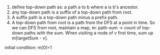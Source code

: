 
1. define top-down path as: a path a to b where a is b's ancestor. 
2. any top-down path is a suffix of a top-down path from root. 
3. A suffix path is a top-down path minus a prefix path.
4. A top-down path from root is a path from the DFS at a point in time.
So we can DFS from root, maintain a map, m:
path-sum -> count of top-down paths with the sum.
When visiting a node of v first time, sum up m[targetSum - v].

initial condition: m[0]=1